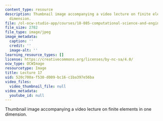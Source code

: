 ```yaml
---
content_type: resource
description: Thumbnail image accompanying a video lecture on finite elements in one
  dimension.
file: /ol-ocw-studio-app/courses/18-085-computational-science-and-engineering-i-fall-2008/520c700af530d009bc16c1ba397e56ba_17.jpg
file_size: 2782
file_type: image/jpeg
image_metadata:
  caption: ''
  credit: ''
  image-alt: ''
learning_resource_types: []
license: https://creativecommons.org/licenses/by-nc-sa/4.0/
ocw_type: OCWImage
resourcetype: Image
title: Lecture 17
uid: 520c700a-f530-d009-bc16-c1ba397e56ba
video_files:
  video_thumbnail_file: null
video_metadata:
  youtube_id: null
---
```

Thumbnail image accompanying a video lecture on finite elements in one dimension.